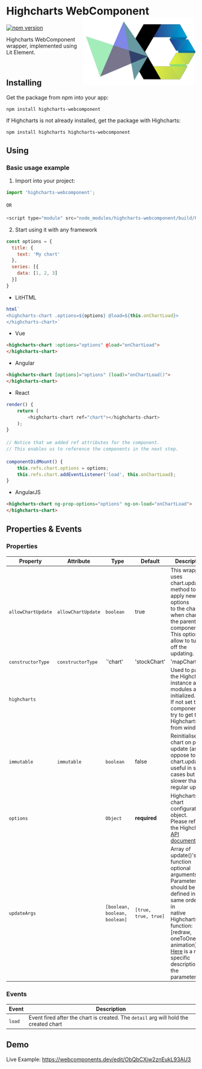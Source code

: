 <p align="right">
    
</p>

# Highcharts WebComponent <img src="https://github.com/ashubham/highcharts-webcomponent/raw/master/assets/highcharts-wc-2.png" width="300" align="right" alt="highcharts-wc" />

[![npm version](https://badge.fury.io/js/highcharts-webcomponent.svg)](https://badge.fury.io/js/highcharts-webcomponent)

Highcharts WebComponent wrapper, implemented using Lit Element.

<br/>

## Installing

Get the package from npm into your app:
```
npm install highcharts-webcomponent
```
If Highcharts is not already installed, get the package with Highcharts:
```
npm install highcharts highcharts-webcomponent
```

## Using

### Basic usage example

1. Import into your project:

```js
import 'highcharts-webcomponent';

OR

<script type="module" src="node_modules/highcharts-webcomponent/build/highcharts-wc.js"></script>
```

2. Start using it with any framework
```js
const options = {
  title: {
    text: 'My chart'
  },
  series: [{
    data: [1, 2, 3]
  }]
}
```
- LitHTML
```js
html`
<highcharts-chart .options=${options} @load=${this.onChartLoad}>
</highcharts-chart>`
```

- Vue
```html
<highcharts-chart :options="options" @load="onChartLoad">
</highcharts-chart>
```

- Angular
```html
<highcharts-chart [options]="options" (load)="onChartLoad()">
</highcharts-chart>
```

- React
```js
render() {
    return (
        <highcharts-chart ref="chart"></highcharts-chart>
    );
}

// Notice that we added ref attributes for the component.
// This enables us to reference the components in the next step.

componentDidMount() {
    this.refs.chart.options = options;
    this.refs.chart.addEventListener('load', this.onChartLoad);
}
```

- AngularJS
```html
<highcharts-chart ng-prop-options="options" ng-on-load="onChartLoad">
</highcharts-chart>
```

## Properties & Events

### Properties

| Property           | Attribute          | Type           | Default      | Description                                      |
|----------------|----------------|--------------------|------------|--------------------------------------------------|
| `allowChartUpdate` | `allowChartUpdate` | `boolean`                                        | true         | This wrapper uses chart.update() method to apply new options<br />to the chart when changing the parent component.<br />This option allow to turn off the updating. |
| `constructorType`  | `constructorType`  | `'chart' | 'stockChart' | 'mapChart' | 'ganttChart'`                      | 'chart'      | String for constructor method. Official constructors:<br />  - 'chart' for Highcharts charts<br />  - 'stockChart' for Highstock charts<br />  - 'mapChart' for Highmaps charts<br />  - 'ganttChart' for Gantt charts |
| `highcharts`       |                    | |              | Used to pass the Highcharts instance after modules are initialized.<br />If not set the component will try to get the Highcharts from window. |
| `immutable`        | `immutable`        | `boolean`                                        | false        | Reinitialises the chart on prop update (as oppose to chart.update())<br />useful in some cases but slower than a regular update. |
| `options`          |                    | `Object`                                         | **required** | Highcharts chart configuration object.<br />Please refer to the Highcharts [API documentation](https://api.highcharts.com/highcharts/). |
| `updateArgs`       |                    | `[boolean, boolean, boolean]`                    |     `[true, true, true]`         | Array of update()'s function optional arguments.<br />Parameters should be defined in the same order like in<br />native Highcharts function: [redraw, oneToOne, animation]. <br />[Here](https://api.highcharts.com/class-reference/Highcharts.Chart#update) is a more specific description of the parameters. |

### Events

| Event  | Description                                      |
|--------|--------------------------------------------------|
| `load` | Event fired after the chart is created. The `detail` arg will hold the created chart |


## Demo

Live Example: https://webcomponents.dev/edit/ObQbCXjw2znEukL93AU3

